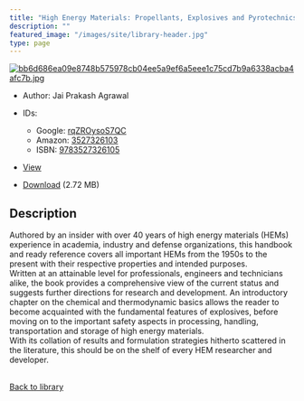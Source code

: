 ```yaml
---
title: "High Energy Materials: Propellants, Explosives and Pyrotechnics"
description: ""
featured_image: "/images/site/library-header.jpg"
type: page
---
```


<a href="https://drive.google.com/file/d/1wdXES7nEhASV8cn_3zhfZJnWv_YG4vQ2/view" target="_blank">![bb6d686ea09e8748b575978cb04ee5a9ef6a5eee1c75cd7b9a6338acba4afc7b.jpg](/images/library/bb6d686ea09e8748b575978cb04ee5a9ef6a5eee1c75cd7b9a6338acba4afc7b.jpg)</a>
* Author: Jai Prakash Agrawal
* IDs:
  * Google: <a href="https://books.google.com/books?id=rqZROysoS7QC" target="_blank">rqZROysoS7QC</a>
  * Amazon: <a href="https://www.amazon.com/dp/3527326103" target="_blank">3527326103</a>
  * ISBN: <a href="https://www.worldcat.org/isbn/9783527326105" target="_blank">9783527326105</a>
* <a href="https://drive.google.com/file/d/1wdXES7nEhASV8cn_3zhfZJnWv_YG4vQ2/view" target="_blank">View</a>

* [Download](https://drive.google.com/uc?export=download&id=1wdXES7nEhASV8cn_3zhfZJnWv_YG4vQ2) (2.72 MB)

## Description<div>
<p>Authored by an insider with over 40 years of high energy materials (HEMs) experience in academia, industry and defense organizations, this handbook and ready reference covers all important HEMs from the 1950s to the present with their respective properties and intended purposes.<br>Written at an attainable level for professionals, engineers and technicians alike, the book provides a comprehensive view of the current status and suggests further directions for research and development. An introductory chapter on the chemical and thermodynamic basics allows the reader to become acquainted with the fundamental features of explosives, before moving on to the important safety aspects in processing, handling, transportation and storage of high energy materials.<br>With its collation of results and formulation strategies hitherto scattered in the literature, this should be on the shelf of every HEM researcher and developer. </p></div>

<br />[Back to library](/library/)

